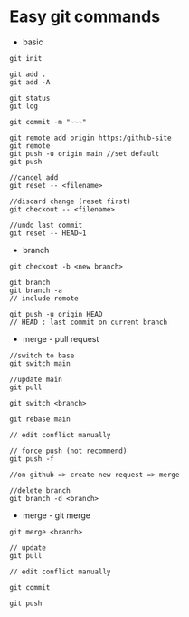 # Easy git commands

* basic
```Shell
git init
```
```Shell
git add .
git add -A
```
```Shell
git status
git log
```
```Shell
git commit -m "~~~"
```
```Shell
git remote add origin https:/github-site
git remote
git push -u origin main //set default
git push
```
```Shell
//cancel add
git reset -- <filename>
```
```Shell
//discard change (reset first)
git checkout -- <filename>
```
```Shell
//undo last commit
git reset -- HEAD~1
```

* branch
```Shell
git checkout -b <new branch>
```
```Shell
git branch
git branch -a
// include remote
```
```Shell
git push -u origin HEAD
// HEAD : last commit on current branch 
```

* merge - pull request
```Shell
//switch to base
git switch main

//update main
git pull

git switch <branch>

git rebase main

// edit conflict manually

// force push (not recommend)
git push -f

//on github => create new request => merge

//delete branch
git branch -d <branch>
```

* merge - git merge
```Shell
git merge <branch>

// update
git pull

// edit conflict manually

git commit

git push
```
